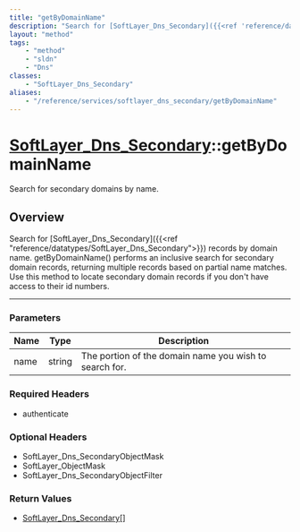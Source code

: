 ```yaml
---
title: "getByDomainName"
description: "Search for [SoftLayer_Dns_Secondary]({{<ref 'reference/datatypes/SoftLayer_Dns_Secondary'>}}) records by domain name. ge... "
layout: "method"
tags:
    - "method"
    - "sldn"
    - "Dns"
classes:
    - "SoftLayer_Dns_Secondary"
aliases:
    - "/reference/services/softlayer_dns_secondary/getByDomainName"
---
```

# [SoftLayer_Dns_Secondary](/reference/services/SoftLayer_Dns_Secondary)::getByDomainName


Search for secondary domains by name.


## Overview 
Search for [SoftLayer_Dns_Secondary]({{<ref "reference/datatypes/SoftLayer_Dns_Secondary">}}) records by domain name. getByDomainName() performs an inclusive search for secondary domain records, returning multiple records based on partial name matches. Use this method to locate secondary domain records if you don't have access to their id numbers. 

-----

### Parameters 
|Name | Type | Description |
| --- | --- | --- |
|name| string| The portion of the domain name you wish to search for.|


### Required Headers
* authenticate


### Optional Headers
* SoftLayer_Dns_SecondaryObjectMask
* SoftLayer_ObjectMask
* SoftLayer_Dns_SecondaryObjectFilter

### Return Values
* <a href='/reference/datatypes/SoftLayer_Dns_Secondary'>SoftLayer_Dns_Secondary[] </a>




